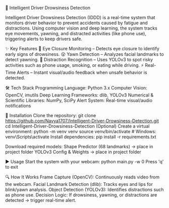 🚗 Intelligent Driver Drowsiness Detection

Intelligent Driver Drowsiness Detection (IDDD) is a real-time system that monitors driver behavior to prevent accidents caused by fatigue and distractions. Using computer vision and deep learning, the system tracks eye movements, yawning, and distracted activities (like phone use), triggering alerts to keep drivers safe.

✨ Key Features
👀 Eye Closure Monitoring – Detects eye closure to identify early signs of drowsiness.
😮 Yawn Detection – Analyzes facial landmarks to detect yawning.
📱 Distraction Recognition – Uses YOLOv3 to spot risky activities such as phone usage, smoking, or eating while driving.
⚡ Real-Time Alerts – Instant visual/audio feedback when unsafe behavior is detected.

🛠 Tech Stack
Programming Language: Python 3.x
Computer Vision: OpenCV, imutils
Deep Learning Frameworks: dlib, YOLOv3
Numerical & Scientific Libraries: NumPy, SciPy
Alert System: Real-time visual/audio notifications

🚀 Installation
Clone the repository:
git clone https://github.com/Navya1707/Intelligent-Driver-Drowsiness-Detection.git
cd Intelligent-Driver-Drowsiness-Detection
(Optional) Create a virtual environment:
python -m venv venv
source venv/bin/activate   # Windows: venv\Scripts\activate
Install dependencies:
pip install -r requirements.txt

Download required models:
Shape Predictor (68 landmarks) → place in project folder
YOLOv3 Config & Weights → place in project folder

▶️ Usage
Start the system with your webcam:
python main.py -w 0
Press 'q' to exit

🔍 How It Works
Frame Capture (OpenCV): Continuously reads video from the webcam.
Facial Landmark Detection (dlib): Tracks eyes and lips for blink/yawn analysis.
Object Detection (YOLOv3): Identifies distractions such as phone use.
Decision Logic: If drowsiness, yawning, or distractions are detected → trigger real-time alert.